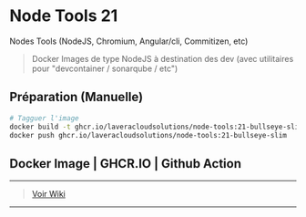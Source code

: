 # Node Tools 21

Nodes Tools (NodeJS, Chromium, Angular/cli, Commitizen, etc)

> Docker Images de type NodeJS à destination des dev (avec utilitaires pour "devcontainer / sonarqube / etc")

## Préparation (Manuelle)

```bash
# Tagguer l'image
docker build -t ghcr.io/laveracloudsolutions/node-tools:21-bullseye-slim .
docker push ghcr.io/laveracloudsolutions/node-tools:21-bullseye-slim
```

## Docker Image | GHCR.IO | Github Action
___
> [Voir Wiki](https://dev.azure.com/petrolavera/ArchitectureApplicative/_wiki/wikis/Architecture%20applicative/340/Images-Docker-(-GitHub))
___